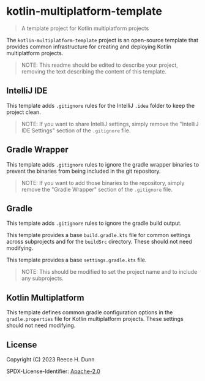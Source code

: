 # kotlin-multiplatform-template
> A template project for Kotlin multiplatform projects

The `kotlin-multiplatform-template` project is an open-source template that
provides common infrastructure for creating and deploying Kotlin multiplatform
projects.

> NOTE: This readme should be edited to describe your project, removing the
> text describing the content of this template.

## IntelliJ IDE
This template adds `.gitignore` rules for the IntelliJ `.idea` folder to keep
the project clean.
> NOTE: If you want to share IntelliJ settings, simply remove the "IntelliJ IDE
> Settings" section of the `.gitignore` file.

## Gradle Wrapper
This template adds `.gitignore` rules to ignore the gradle wrapper binaries to
prevent the binaries from being included in the git repository.
> NOTE: If you want to add those binaries to the repository, simply remove the
> "Gradle Wrapper" section of the `.gitignore` file.

## Gradle
This template adds `.gitignore` rules to ignore the gradle build output.

This template provides a base `build.gradle.kts` file for common settings
across subprojects and for the `buildSrc` directory. These should not need
modifying.

This template provides a base `settings.gradle.kts` file.
> NOTE: This should be modified to set the project name and to include any
> subprojects.

## Kotlin Multiplatform
This template defines common gradle configuration options in the
`gradle.properties` file for Kotlin multiplatform projects. These settings
should not need modifying.

## License
Copyright (C) 2023 Reece H. Dunn

SPDX-License-Identifier: [Apache-2.0](LICENSE)
